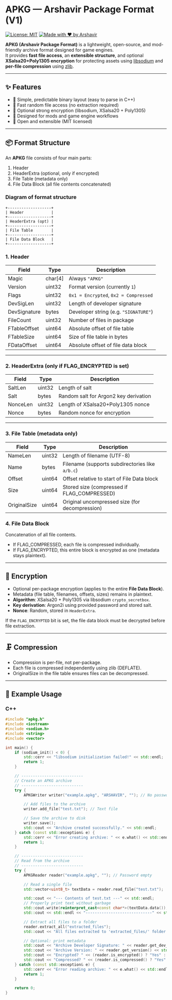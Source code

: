 # APKG — Arshavir Package Format (V1)
[![License: MIT](https://img.shields.io/badge/License-MIT-blue.svg)](LICENSE)
[![Made with ❤️ by Arshavir](https://img.shields.io/badge/Made%20by-Arshavir%20Mirzakhani-red)](#)

**APKG (Arshavir Package Format)** is a lightweight, open-source, and mod-friendly archive format designed for game engines.  
It provides **fast file access**, an **extensible structure**, and optional **XSalsa20+Poly1305 encryption** for protecting assets using [libsodium](https://doc.libsodium.org/) and **per-file compression** using [zlib](https://zlib.net/).

---

## ✨ Features
- 🔹 Simple, predictable binary layout (easy to parse in C++)
- 🔹 Fast random file access (no extraction required)
- 🔹 Optional strong encryption (libsodium, XSalsa20 + Poly1305)
- 🔹 Designed for mods and game engine workflows
- 🔹 Open and extensible (MIT licensed)

---

## 📦 Format Structure

An **APKG** file consists of four main parts:
1. Header
2. HeaderExtra (optional, only if encrypted)
3. File Table (metadata only)
4. File Data Block (all file contents concatenated)

### Diagram of format structure
```
+-------------------+
| Header            |
+-------------------+
| HeaderExtra (opt) |
+-------------------+
| File Table        |
+-------------------+
| File Data Block   |
+-------------------+
```


### **1. Header**
| Field        | Type    | Description                           |
| ------------ | ------- | ------------------------------------- |
| Magic        | char[4] | Always `"APKG"`                       |
| Version      | uint32  | Format version (currently `1`)        |
| Flags        | uint32  | `0x1 = Encrypted`, `0x2 = Compressed` |
| DevSigLen    | uint32  | Length of developer signature         |
| DevSignature | bytes   | Developer string (e.g. `"SIGNATURE"`) |
| FileCount    | uint32  | Number of files in package            |
| FTableOffset | uint64  | Absolute offset of file table         |
| FTableSize   | uint64  | Size of file table in bytes           |
| FDataOffset  | uint64  | Absolute offset of file data block    |


---

### **2. HeaderExtra (only if FLAG_ENCRYPTED is set)**
| Field    | Type   | Description                           |
| -------- | ------ | ------------------------------------- |
| SaltLen  | uint32 | Length of salt                        |
| Salt     | bytes  | Random salt for Argon2 key derivation |
| NonceLen | uint32 | Length of XSalsa20+Poly1305 nonce     |
| Nonce    | bytes  | Random nonce for encryption           |

---

### **3. File Table (metadata only)**
| Field        | Type   | Description                                     |
| ------------ | ------ | ----------------------------------------------- |
| NameLen      | uint32 | Length of filename (UTF-8)                      |
| Name         | bytes  | Filename (supports subdirectories like `a/b.c`) |
| Offset       | uint64 | Offset relative to start of File Data block     |
| Size         | uint64 | Stored size (compressed if FLAG_COMPRESSED)     |
| OriginalSize | uint64 | Original uncompressed size (for decompression)  |


### **4. File Data Block**
Concatenation of all file contents.
- If FLAG_COMPRESSED, each file is compressed individually.
- If FLAG_ENCRYPTED, this entire block is encrypted as one (metadata stays plaintext).
---

## 🔐 Encryption
- Optional per-package encryption (applies to the entire **File Data Block**).  
- Metadata (file table, filenames, offsets, sizes) remains in plaintext.  
- **Algorithm**: XSalsa20 + Poly1305 via libsodium `crypto_secretbox`.  
- **Key derivation**: Argon2i using provided password and stored salt.  
- **Nonce**: Random, stored in `HeaderExtra`.  

If the `FLAG_ENCRYPTED` bit is set, the file data block must be decrypted before file extraction.

---

## 🗜 Compression
- Compression is per-file, not per-package.
- Each file is compressed independently using zlib (DEFLATE).
- OriginalSize in the file table ensures files can be decompressed.

---

## 🚀 Example Usage

### C++

```c++
#include "apkg.h"
#include <iostream>
#include <sodium.h>
#include <string>
#include <vector>

int main() {
	if (sodium_init() < 0) {
		std::cerr << "libsodium initialization failed!" << std::endl;
		return 1;
	}

	// ---------------------------
	// Create an APKG archive
	// ---------------------------
	try {
		APKGWriter writer("example.apkg", "ARSHAVIR", ""); // No password encryption

		// Add files to the archive
		writer.add_file("test.txt"); // Text file

		// Save the archive to disk
		writer.save();
		std::cout << "Archive created successfully." << std::endl;
	} catch (const std::exception& e) {
		std::cerr << "Error creating archive: " << e.what() << std::endl;
		return 1;
	}

	// ---------------------------
	// Read from the archive
	// ---------------------------
	try {
		APKGReader reader("example.apkg", ""); // Password empty

		// Read a single file
		std::vector<uint8_t> textData = reader.read_file("test.txt");

		std::cout << "--- Contents of test.txt ---" << std::endl;
		// Properly print text without garbage
		std::cout.write(reinterpret_cast<const char*>(textData.data()), textData.size());
		std::cout << std::endl << "-----------------------------" << std::endl;

		// Extract all files to a folder
		reader.extract_all("extracted_files");
		std::cout << "All files extracted to 'extracted_files/' folder." << std::endl;

		// Optional: print metadata
		std::cout << "Archive Developer Signature: " << reader.get_dev_signature() << std::endl;
		std::cout << "Archive Version: " << reader.get_version() << std::endl;
		std::cout << "Encrypted? " << (reader.is_encrypted() ? "Yes" : "No") << std::endl;
		std::cout << "Compressed? " << (reader.is_compressed() ? "Yes" : "No") << std::endl;
	} catch (const std::exception& e) {
		std::cerr << "Error reading archive: " << e.what() << std::endl;
		return 1;
	}

	return 0;
}
```